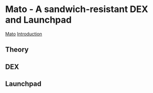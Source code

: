 # Mato - A sandwich-resistant DEX and Launchpad

[Mato](title-page.md)
[Introduction](ch00-00-introduction.md)

## Theory

## DEX

## Launchpad
